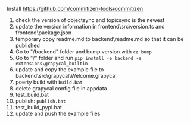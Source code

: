 Install https://github.com/commitizen-tools/commitizen

1. check the version of objectsync and topicsync is the newest
1. update the version information in frontend\src\version.ts and frontend\package.json
1. temporary copy readme.md to backend\readme.md so that it can be published
1. Go to "/backend" folder and bump version with `cz bump` 
1. Go to "/" folder and run `pip install -e backend -e extensions\grapycal_builtin`
1. update and copy the example file to backend\src\grapycal\Welcome.grapycal
1. poerty build with `build.bat`
1. delete grapycal config file in appdata
1. test_build.bat 
1. publish: `publish.bat`
1. test_build_pypi.bat 
1. update and push the example files
